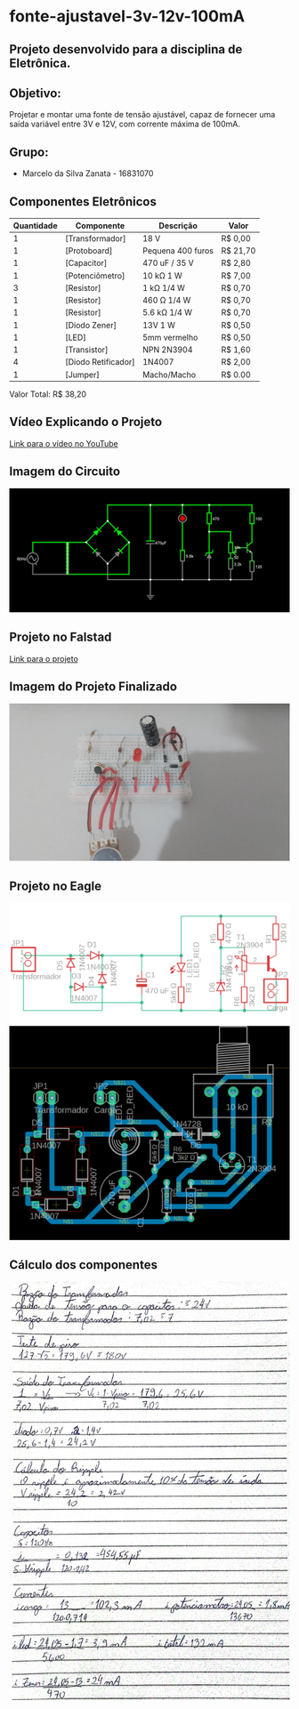 # fonte-ajustavel-3v-12v-100mA
## Projeto desenvolvido para a disciplina de Eletrônica.
## Objetivo:
Projetar e montar uma fonte de tensão ajustável, capaz de fornecer uma saída variável entre 3V e 12V, com corrente máxima de 100mA.

## Grupo:
- Marcelo da Silva Zanata - 16831070

## Componentes Eletrônicos
| Quantidade     | Componente | Descrição | Valor |
| ---   | ---                 | ---                | ---      |
| 1 	| [Transformador] 	  | 18 V			   | R$ 0,00  |
| 1     | [Protoboard] 		  | Pequena 400 furos  | R$ 21,70  |
| 1     | [Capacitor] 	      | 470 uF / 35 V      | R$ 2,80  |
| 1     | [Potenciômetro]     | 10 kΩ 1 W 	       | R$ 7,00  |
| 3     | [Resistor] 	      | 1 kΩ 1/4 W         | R$ 0,70  |
| 1     | [Resistor] 	 	  | 460 Ω 1/4 W         | R$ 0,70  |
| 1     | [Resistor]          | 5.6 kΩ 1/4 W       | R$ 0,70  |
| 1     | [Diodo Zener]       | 13V 1 W            | R$ 0,50  |
| 1     | [LED] 			  | 5mm vermelho       | R$ 0,50  |
| 1     | [Transistor] 		  | NPN 2N3904   	   | R$ 1,60  |
| 4 	| [Diodo Retificador] | 1N4007 		       | R$ 2,00  |
| 1     | [Jumper]        | Macho/Macho        | R$ 0.00  |

Valor Total: R$ 38,20

## Vídeo Explicando o Projeto
[Link para o vídeo no YouTube](https://youtu.be/FGgIoPbJn9w)

## Imagem do Circuito
![Imagem do projeto no Falstad](img/falstad.png)

## Projeto no Falstad
[Link para o projeto](https://tinyurl.com/245nzmpe)

## Imagem do Projeto Finalizado
![Imagem do projeto na protoboard](img/projeto.jpg)

## Projeto no Eagle
![Imagem do Esquemático](img/schema-eagle.png)
![Imagem do PCB](img/pcb-eagle.png)

## Cálculo dos componentes
![Imagem dos Cálculos](img/calculos.jpg)
